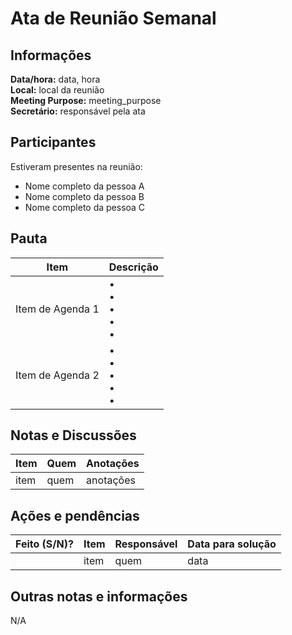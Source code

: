 # Ata de Reunião Semanal

## Informações
**Data/hora:** data, hora  
**Local:** local da reunião  
**Meeting Purpose:** meeting_purpose  
**Secretário:** responsável pela ata  

## Participantes
Estiveram presentes na reunião:
- Nome completo da pessoa A
- Nome completo da pessoa B
- Nome completo da pessoa C

## Pauta

Item | Descrição
---- | ----
Item de Agenda 1 | • <br>• <br>• <br>• <br>• 
Item de Agenda 2 | • <br>• <br>• <br>• <br>• 

## Notas e Discussões
Item | Quem | Anotações |
---- | ---- | ---- |
item | quem | anotações |


## Ações e pendências
| Feito (S/N)? | Item | Responsável | Data para solução |
| ---- | ---- | ---- | ---- |
| | item | quem | data |

## Outras notas e informações
N/A


